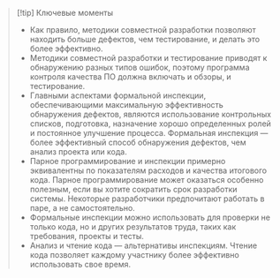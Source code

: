 
>[!tip] Ключевые моменты
>* Как правило, методики совместной разработки позволяют находить больше дефектов, чем тестирование, и делать это более эффективно.
>* Методики совместной разработки и тестирование приводят к обнаружению разных типов ошибок, поэтому программа контроля  качества ПО должна включать и обзоры, и тестирование.
>* Главными аспектами формальной инспекции, обеспечивающими максимальную эффективность обнаружения дефектов, являются  использование контрольных списков, подготовка, назначение хорошо определенных ролей и постоянное улучшение процесса.  Формальная инспекция — более эффективный способ обнаружения дефектов, чем анализ проекта или кода.
>* Парное программирование и инспекции примерно эквивалентны по показателям расходов и качества итогового кода. Парное  программирование может оказаться особенно полезным, если вы хотите сократить срок разработки системы. Некоторые  разработчики предпочитают работать в паре, а не самостоятельно.
>* Формальные инспекции можно использовать для проверки не только кода, но и других результатов труда, таких как  требования, проекты и тесты.
>* Анализ и чтение кода — альтернативы инспекциям. Чтение кода позволяет каждому участнику более эффективно использовать свое время.
